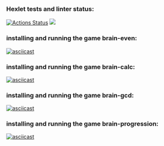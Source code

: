 ### Hexlet tests and linter status:
[![Actions Status](https://github.com/Trevinter/python-project-49/workflows/hexlet-check/badge.svg)](https://github.com/Trevinter/python-project-49/actions)
<a href="https://codeclimate.com/github/Trevinter/python-project-49/maintainability"><img src="https://api.codeclimate.com/v1/badges/f1190058555020ba2f72/maintainability" /></a>


### installing and running the game brain-even:

[![asciicast](https://asciinema.org/a/MtB1q3c7XPAQ02XnaZ1EKzs7A.svg)](https://asciinema.org/a/MtB1q3c7XPAQ02XnaZ1EKzs7A)


### installing and running the game brain-calc:

[![asciicast](https://asciinema.org/a/F6MI3FcCq03Z5O2ThoNbH6qhj.svg)](https://asciinema.org/a/F6MI3FcCq03Z5O2ThoNbH6qhj)

### installing and running the game brain-gcd:

[![asciicast](https://asciinema.org/a/1qnOtTokcXJOyoiNuG4j494aB.svg)](https://asciinema.org/a/1qnOtTokcXJOyoiNuG4j494aB)

### installing and running the game brain-progression:

[![asciicast](https://asciinema.org/a/iybOzDl14apOsT7yuHgSytaf9.svg)](https://asciinema.org/a/iybOzDl14apOsT7yuHgSytaf9)
